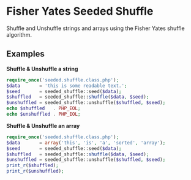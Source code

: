 # Fisher Yates Seeded Shuffle
Shuffle and Unshuffle strings and arrays using the Fisher Yates shuffle algorithm.

## Examples
**Shuffle & Unshuffle a string**
```PHP
require_once('seeded.shuffle.class.php');
$data       = 'this is some readable text.';
$seed       = seeded_shuffle::seed($data);
$shuffled   = seeded_shuffle::shuffle($data, $seed);
$unshuffled = seeded_shuffle::unshuffle($shuffled, $seed);
echo $shuffled   . PHP_EOL;
echo $unshuffled . PHP_EOL;
```
**Shuffle & Unshuffle an array**
```PHP
require_once('seeded.shuffle.class.php');
$data       = array('this', 'is', 'a', 'sorted', 'array');
$seed       = seeded_shuffle::seed($data);
$shuffled   = seeded_shuffle::shuffle($data, $seed);
$unshuffled = seeded_shuffle::unshuffle($shuffled, $seed);
print_r($shuffled);
print_r($unshuffled);
```
